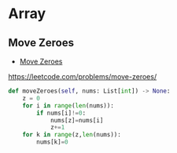 # Array

## Move Zeroes

+ [Move Zeroes](#move-zeroes)

https://leetcode.com/problems/move-zeroes/

``` python
def moveZeroes(self, nums: List[int]) -> None:
    z = 0
    for i in range(len(nums)):
        if nums[i]!=0:
            nums[z]=nums[i]
            z+=1
    for k in range(z,len(nums)):
        nums[k]=0
```